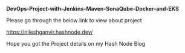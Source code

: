 **DevOps-Project-with-Jenkins-Maven-SonaQube-Docker-and-EKS**

Please go through the below link to view about project 

https://nileshganvir.hashnode.dev/

Hope you got the Project details on my Hash Node Blog

